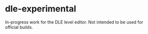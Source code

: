 # dle-experimental
In-progress work for the DLE level editor. Not intended to be used for official builds.
